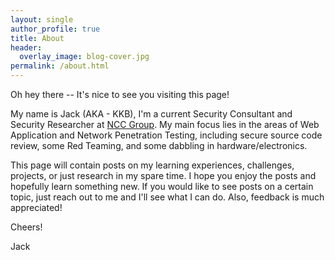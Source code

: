 ```yaml
---
layout: single
author_profile: true
title: About
header:
  overlay_image: blog-cover.jpg
permalink: /about.html
---
```


Oh hey there -- It's nice to see you visiting this page! 

My name is Jack (AKA - KKB), I'm a current Security Consultant and Security Researcher at [NCC Group](https://twitter.com/NCCsecurityUS). My main focus lies in the areas of Web Application and Network Penetration Testing, including secure source code review, some Red Teaming, and some dabbling in hardware/electronics.

This page will contain posts on my learning experiences, challenges, projects, or just research in my spare time. I hope you enjoy the posts and hopefully learn something new. If you would like to see posts on a certain topic, just reach out to me and I'll see what I can do. Also, feedback is much appreciated!

Cheers!

Jack 
